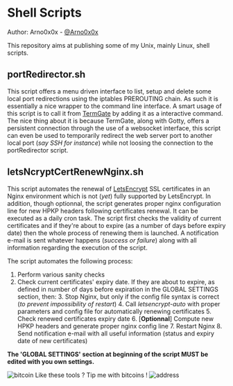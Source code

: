 Shell Scripts
============

Author: Arno0x0x - [@Arno0x0x](http://twitter.com/Arno0x0x)

This repository aims at publishing some of my Unix, mainly Linux, shell scripts.

portRedirector.sh
----------------
This script offers a menu driven interface to list, setup and delete some local port redirections using the iptables PREROUTING chain. As such it is essentially a nice wrapper to the command line interface.
A smart usage of this script is to call it from [TermGate](https://github.com/Arno0x/TermGate) by adding it as a interactive command.
The nice thing about it is because TermGate, along with Gotty, offers a persistent connection through the use of a websocket interface, this script can even be used to temporarily redirect the web server port to another local port (*say SSH for instance*) while not loosing the connection to the portRedirector script.

letsNcryptCertRenewNginx.sh
----------------
This script automates the renewal of [LetsEncrypt](https://letsencrypt.org/) SSL certificates in an Nginx environment which is not (*yet*) fully supported by LetsEncrypt. In addition, though optionnal, the script generates proper nginx configuration line for new HPKP headers following certificates renewal. It can be executed as a daily cron task. The script first checks the validity of current certificates and if they're about to expire (as a number of days before expiry date) then the whole process of renewing them is launched.
A notification e-mail is sent whatever happens (*success or failure*) along with all information regarding the execution of the script.

The script automates the following process:
  1. Perform various sanity checks
  2. Check current certificates' expiry date. If they are about to expire, as defined in number of days before expiration in the GLOBAL SETTINGS section, then:
    3. Stop Nginx, but only if the config file syntax is correct (*to prevent impossibility of restart*)
    4. Call *letsencrypt-auto* with proper parameters and config file for automatically renewing certificates
    5. Check renewed certificates expiry date
    6. [**Optionnal**] Compute new HPKP headers and generate proper nginx config line
    7. Restart Nginx
    8. Send notification e-mail with all useful information (status and expiry date of new certificates)

**The 'GLOBAL SETTINGS' section at beginning of the script MUST be edited with you own settings.**

![bitcoin](https://dl.dropboxusercontent.com/s/imckco5cg0llfla/bitcoin-icon.png?dl=0) Like these tools ? Tip me with bitcoins !
![address](https://dl.dropboxusercontent.com/s/9bd5p45xmqz72vw/bc_tipping_address.png?dl=0)